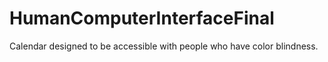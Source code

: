 # HumanComputerInterfaceFinal
 Calendar designed to be accessible with people who have color blindness.
